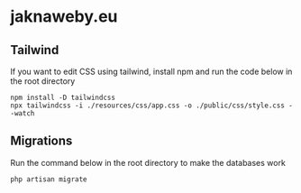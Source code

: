 # jaknaweby.eu
## Tailwind
If you want to edit CSS using tailwind, install npm and run the code below in the root directory
```
npm install -D tailwindcss
npx tailwindcss -i ./resources/css/app.css -o ./public/css/style.css --watch
```

## Migrations
Run the command below in the root directory to make the databases work
```
php artisan migrate
```